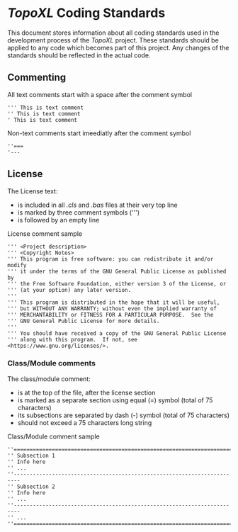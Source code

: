 # *TopoXL* Coding Standards
This document stores information about all coding standards used in the development process of the *TopoXL* project.
These standards should be applied to any code which becomes part of this project.
Any changes of the standards should be reflected in the actual code.
## Commenting
All text comments start with a space after the comment symbol
```
''' This is text comment
'' This is text comment
' This is text comment
```
Non-text comments start imeediatly after the comment symbol
```
''===
'---
```
## License
The License text:
* is included in all *.cls* and *.bas* files at their very top line
* is marked by three comment symbols (''')
* is followed by an empty line

License comment sample

```
''' <Project description>
''' <Copyright Notes>
''' This program is free software: you can redistribute it and/or modify
''' it under the terms of the GNU General Public License as published by
''' the Free Software Foundation, either version 3 of the License, or
''' (at your option) any later version.
'''
''' This program is distributed in the hope that it will be useful,
''' but WITHOUT ANY WARRANTY; without even the implied warranty of
''' MERCHANTABILITY or FITNESS FOR A PARTICULAR PURPOSE.  See the
''' GNU General Public License for more details.
'''
''' You should have received a copy of the GNU General Public License
''' along with this program.  If not, see <https://www.gnu.org/licenses/>.

```
### Class/Module comments
The class/module comment:
* is at the top of the file, after the license section
* is marked as a separate section using equal (=) symbol (total of 75 characters)
* its subsections are separated by dash (-) symbol (total of 75 characters)
* should not exceed a 75 characters long string

Class/Module comment sample
```
''========================================================================
'' Subsection 1
'' Info here
'' ...
''------------------------------------------------------------------------
'' Subsection 2
'' Info here
'' ...
''------------------------------------------------------------------------
'' ...
''========================================================================
```